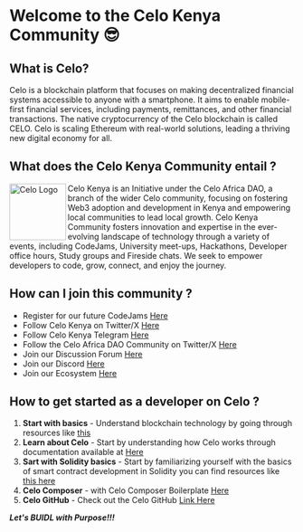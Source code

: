 # Welcome to the Celo Kenya Community :sunglasses:

## What is Celo?

Celo is a blockchain platform that focuses on making decentralized financial systems accessible to anyone with a smartphone. It aims to enable mobile-first financial services, including payments, remittances, and other financial transactions. The native cryptocurrency of the Celo blockchain is called CELO. Celo is scaling Ethereum with real-world solutions, leading a thriving new digital economy for all.

## What does the Celo Kenya Community entail ?

 <img align="left" width="100" height="100" alt="Celo Logo" src="https://avatars.githubusercontent.com/u/109409532?s=400&u=e246906b220f7e7a3a3bc3dc5f62fd6d30392000&v=4">

Celo Kenya is an Initiative under the Celo Africa DAO, a branch of the wider Celo community, focusing on fostering Web3 adoption and development in Kenya and empowering local communities to lead local growth.
Celo Kenya Community fosters innovation and expertise in the ever-evolving landscape of technology through a variety of events, including CodeJams, University meet-ups, Hackathons, Developer office hours, Study groups and Fireside chats.
We seek to empower developers to code, grow, connect, and enjoy the journey.

## How can I join this community ?

- Register for our future CodeJams [Here](https://lu.ma/s3qzobux)
- Follow Celo Kenya on Twitter/X [Here](https://twitter.com/CeloKenya)
- Follow Celo Kenya Telegram [Here](https://t.me/celokenyadevelopers)
- Follow the Celo Africa DAO Community on Twitter/X  [Here](https://twitter.com/CeloAfricaDao)
- Join our Discussion Forum  [Here](https://forum.celo.org/)
- Join our Discord [Here](https://discord.com/invite/celo)
- Join our Ecosystem [Here](https://docs.celo.org/community/grant-playbook)

## How to get started as a developer on Celo ?

1. **Start with basics** - Understand blockchain technology by going through resources like [this](https://www.courser)
2. **Learn about Celo** - Start by understanding how Celo works through documentation available at [Here](https://docs.celo.org/)
3. **Sart with Solidity basics** - Start by familiarizing yourself with the  basics of smart contract development in Solidity you can find resources like [this here](https://solidity-by-example.org/)
4. **Celo Composer** - with Celo Composer Boilerplate [Here](https://github.com/celo-org/celo-composer)
5. **Celo GitHub** - Check out the Celo GitHub [Link Here](https://github.com/celo-org)

_**Let's BUIDL with Purpose!!!**_
